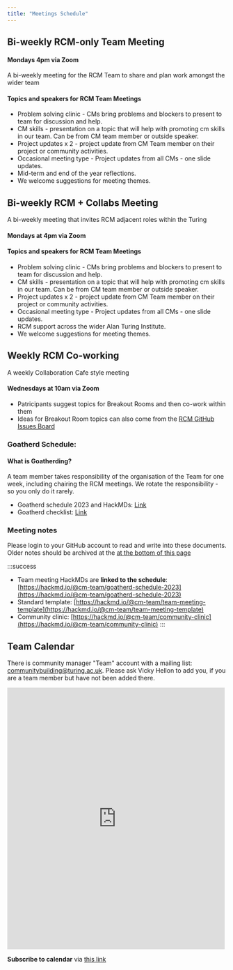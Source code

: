 ```yaml
---
title: "Meetings Schedule"
---
```


## Bi-weekly RCM-only Team Meeting
#### Mondays 4pm via Zoom
A bi-weekly meeting for the RCM Team to share and plan work amongst the wider team

#### Topics and speakers for RCM Team Meetings

* Problem solving clinic - CMs bring problems and blockers to present to team for discussion and help.  
* CM skills - presentation on a topic that will help with promoting cm skills in our team. Can be from CM team member or outside speaker. 
* Project updates x 2 - project update from CM Team member on their project or community activities. 
* Occasional meeting type - Project updates from all CMs - one slide updates. 
* Mid-term and end of the year reflections.
* We welcome suggestions for meeting themes.

## Bi-weekly RCM + Collabs Meeting
A bi-weekly meeting that invites RCM adjacent roles within the Turing
#### Mondays at 4pm via Zoom

#### Topics and speakers for RCM Team Meetings

* Problem solving clinic - CMs bring problems and blockers to present to team for discussion and help.  
* CM skills - presentation on a topic that will help with promoting cm skills in our team. Can be from CM team member or outside speaker. 
* Project updates x 2 - project update from CM Team member on their project or community activities. 
* Occasional meeting type - Project updates from all CMs - one slide updates. 
* RCM support across the wider Alan Turing Institute.
* We welcome suggestions for meeting themes.

## Weekly RCM Co-working
A weekly Collaboration Cafe style meeting

#### Wednesdays at 10am via Zoom
* Patricipants suggest topics for Breakout Rooms and then co-work within them
* Ideas for Breakout Room topics can also come from the [RCM GitHub Issues Board](https://github.com/alan-turing-institute/open-community-building/issues)

### Goatherd Schedule:

#### What is Goatherding?

A team member takes responsibility of the organisation of the Team for one week, including chairing the RCM meetings. We rotate the responsibility - so you only do it rarely.

* Goatherd schedule 2023 and HackMDs: [Link](https://hackmd.io/@cm-team/goatherd-schedule-2023)
* Goatherd checklist: [Link](https://hackmd.io/@cm-team/goatherd-checklist)


### Meeting notes
Please login to your GitHub account to read and write into these documents. Older notes should be archived at the [at the bottom of this page](https://hackmd.io/GQj-8OM-S32TwVqEmwrghA#Notes-from-the-Previous-meetings)

:::success
- Team meeting HackMDs are **linked to the schedule**: [https://hackmd.io/@cm-team/goatherd-schedule-2023](https://hackmd.io/@cm-team/goatherd-schedule-2023)
- Standard template: [https://hackmd.io/@cm-team/team-meeting-template](https://hackmd.io/@cm-team/team-meeting-template)
- Community clinic: [https://hackmd.io/@cm-team/community-clinic](https://hackmd.io/@cm-team/community-clinic)
:::

## Team Calendar
There is community manager "Team" account with a mailing list: communitybuilding@turing.ac.uk. Please ask Vicky Hellon to add you, if you are a team member but have not been added there.

<iframe src="https://calendar.google.com/calendar/embed?src=pkek5gsldr9pada67812rhkbio%40group.calendar.google.com&ctz=Europe%2FLondon" style="border: 0" width="500" height="600" frameborder="0" scrolling="no"></iframe>

**Subscribe to calendar** via [this link](https://calendar.google.com/calendar/u/0/r?cid=theturingway@gmail.com&cid=pkek5gsldr9pada67812rhkbio@group.calendar.google.com&cid=en.uk%23holiday@group.v.calendar.google.com)